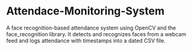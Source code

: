 # Attendace-Monitoring-System
A face recognition-based attendance system using OpenCV and the face_recognition library. It detects and recognizes faces from a webcam feed and logs attendance with timestamps into a dated CSV file.
